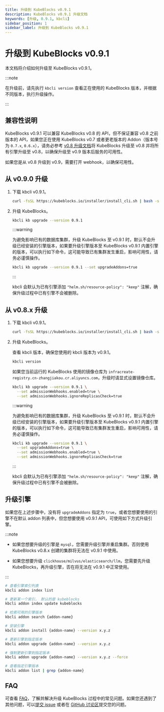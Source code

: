 ```yaml
---
title: 升级到 KubeBlocks v0.9.1
description: KubeBlocks v0.9.1 升级文档
keywords: [升级, 0.9.1, kbcli]
sidebar_position: 1
sidebar_label: 升级到 KubeBlocks v0.9.1
---
```


# 升级到 KubeBlocks v0.9.1

本文档将介绍如何升级至 KubeBlocks v0.9.1。

:::note

在升级前，请先执行 `kbcli version` 查看正在使用的 KubeBlocks 版本，并根据不同版本，执行升级操作。

:::

## 兼容性说明

KubeBlocks v0.9.1 可以兼容 KubeBlocks v0.8 的 API，但不保证兼容 v0.8 之前版本的 API，如果您正在使用 KubeBlocks v0.7 或者更老版本的 Addon（版本号为 `0.7.x`, `0.6.x`），请务必参考 [v0.8 升级文档](./upgrade-kubeblocks-to-0.8.md)将 KubeBlocks 升级至 v0.8 并将所有引擎升级至 v0.8，以确保升级至 v0.9 版本后服务的可用性。

如果您是从 v0.8 升级到 v0.9，需要打开 webhook，以确保可用性。

## 从 v0.9.0 升级

1. 下载 kbcli v0.9.1。

    ```bash
    curl -fsSL https://kubeblocks.io/installer/install_cli.sh | bash -s 0.9.1
    ```

2. 升级 KubeBlocks。

    ```bash
    kbcli kb upgrade --version 0.9.1
    ```

    :::warning

    为避免影响已有的数据库集群，升级 KubeBlocks 至 v0.9.1 时，默认不会升级已经安装的引擎版本，如果要升级引擎版本至 KubeBlocks v0.9.1 内置引擎的版本，可以执行如下命令，这可能导致已有集群发生重启，影响可用性，请务必谨慎操作。

    ```bash
    kbcli kb upgrade --version 0.9.1 --set upgradeAddons=true
    ```

    :::

   kbcli 会默认为已有引擎添加 `"helm.sh/resource-policy": "keep"` 注解，确保升级过程中已有引擎不会被删除。

## 从 v0.8.x 升级

1. 下载 kbcli v0.9.1。

    ```bash
    curl -fsSL https://kubeblocks.io/installer/install_cli.sh | bash -s 0.9.1
    ```

2. 升级 KubeBlocks。

    查看 kbcli 版本，确保您使用的 kbcli 版本为 v0.9.1。

    ```bash
    kbcli version
    ```

    如果您当前运行的 KubeBlocks 使用的镜像仓库为 `infracreate-registry.cn-zhangjiakou.cr.aliyuncs.com`，升级时请显式设置镜像仓库。

    ```bash
    kbcli kb upgrade --version 0.9.1 \
      --set admissionWebhooks.enabled=true \
      --set admissionWebhooks.ignoreReplicasCheck=true
    ```

    :::warning

    为避免影响已有的数据库集群，升级 KubeBlocks 至 v0.9.1 时，默认不会升级已经安装的引擎版本，如果要升级引擎版本至 KubeBlocks v0.9.1 内置引擎的版本，可以执行如下命令，这可能导致已有集群发生重启，影响可用性，请务必谨慎操作。

    ```bash
    kbcli kb upgrade --version 0.9.1 \
      --set upgradeAddons=true \
      --set admissionWebhooks.enabled=true \
      --set admissionWebhooks.ignoreReplicasCheck=true
    ```

    :::

    kbcli 会默认为已有引擎添加 `"helm.sh/resource-policy": "keep"` 注解，确保升级过程中已有引擎不会被删除。

## 升级引擎

如果您在上述步骤中，没有将 `upgradeAddons` 指定为 `true`，或者您想要使用的引擎不在默认 addon 列表中，但您想要使用 v0.9.1 API，可使用如下方式升级引擎。

:::note

- 如果您想要升级的引擎是 `mysql`，您需要升级引擎并重启集群。否则使用 KubeBlocks v0.8.x 创建的集群将无法在 v0.9.1 中使用。

- 如果您想要升级 `clickhouse/milvus/elasticsearch/llm`，您需要先升级 KubeBlocks，再升级引擎，否在将无法在 v0.9.1 中正常使用。

:::

```bash
# 查看引擎索引列表
kbcli addon index list

# 更新某一个索引， 默认的是 kubeblocks
kbcli addon index update kubeblocks

# 检索可用的引擎版本
kbcli addon search {addon-name}

# 安装引擎
kbcli addon install {addon-name} --version x.y.z

# 更新引擎到指定版本
kbcli addon upgrade {addon-name} --version x.y.z

# 强制更新引擎到指定版本
kbcli addon upgrade {addon-name} --version x.y.z --force

# 查看指定引擎版本
kbcli addon list | grep {addon-name}
```

## FAQ

可查看 [FAQ](./../faq.md)，了解并解决升级 KubeBlocks 过程中的常见问题。如果您还遇到了其他问题，可以[提交 issue](https://github.com/apecloud/kubeblocks/issues/new/choose) 或者在 [GitHub 讨论区](https://github.com/apecloud/kubeblocks/discussions)提交您的问题。
